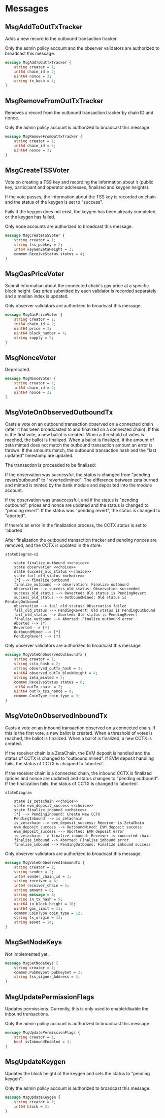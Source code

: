 # Messages

## MsgAddToOutTxTracker

Adds a new record to the outbound transaction tracker.

Only the admin policy account and the observer validators are authorized to
broadcast this message.

```proto
message MsgAddToOutTxTracker {
	string creator = 1;
	int64 chain_id = 2;
	uint64 nonce = 3;
	string tx_hash = 4;
}
```

## MsgRemoveFromOutTxTracker

Removes a record from the outbound transaction tracker by chain ID and nonce.

Only the admin policy account is authorized to broadcast this message.

```proto
message MsgRemoveFromOutTxTracker {
	string creator = 1;
	int64 chain_id = 2;
	uint64 nonce = 3;
}
```

## MsgCreateTSSVoter

Vote on creating a TSS key and recording the information about it (public
key, participant and operator addresses, finalized and keygen heights).

If the vote passes, the information about the TSS key is recorded on chain
and the status of the keygen is set to "success".

Fails if the keygen does not exist, the keygen has been already
completed, or the keygen has failed.

Only node accounts are authorized to broadcast this message.

```proto
message MsgCreateTSSVoter {
	string creator = 1;
	string tss_pubkey = 2;
	int64 keyGenZetaHeight = 3;
	common.ReceiveStatus status = 4;
}
```

## MsgGasPriceVoter

Submit information about the connected chain's gas price at a specific block
height. Gas price submitted by each validator is recorded separately and a
median index is updated.

Only observer validators are authorized to broadcast this message.

```proto
message MsgGasPriceVoter {
	string creator = 1;
	int64 chain_id = 2;
	uint64 price = 3;
	uint64 block_number = 4;
	string supply = 5;
}
```

## MsgNonceVoter

Deprecated.

```proto
message MsgNonceVoter {
	string creator = 1;
	int64 chain_id = 2;
	uint64 nonce = 3;
}
```

## MsgVoteOnObservedOutboundTx

Casts a vote on an outbound transaction observed on a connected chain (after
it has been broadcasted to and finalized on a connected chain). If this is
the first vote, a new ballot is created. When a threshold of votes is
reached, the ballot is finalized. When a ballot is finalized, if the amount
of zeta minted does not match the outbound transaction amount an error is
thrown. If the amounts match, the outbound transaction hash and the "last
updated" timestamp are updated.

The transaction is proceeded to be finalized:

If the observation was successful, the status is changed from "pending
revert/outbound" to "reverted/mined". The difference between zeta burned
and minted is minted by the bank module and deposited into the module
account.

If the observation was unsuccessful, and if the status is "pending outbound",
prices and nonce are updated and the status is changed to "pending revert".
If the status was "pending revert", the status is changed to "aborted".

If there's an error in the finalization process, the CCTX status is set to
'aborted'.

After finalization the outbound transaction tracker and pending nonces are
removed, and the CCTX is updated in the store.

```mermaid
stateDiagram-v2

	state finalize_outbound <<choice>>
	state observation <<choice>>
	state success_old_status <<choice>>
	state fail_old_status <<choice>>
	[*] --> finalize_outbound
	finalize_outbound --> observation: Finalize outbound
	observation --> success_old_status: Observation succeeded
	success_old_status --> Reverted: Old status is PendingRevert
	success_old_status --> OutboundMined: Old status is PendingOutbound
	observation --> fail_old_status: Observation failed
	fail_old_status --> PendingRevert: Old status is PendingOutbound
	fail_old_status --> Aborted: Old status is PendingRevert
	finalize_outbound --> Aborted: Finalize outbound error
	Aborted --> [*]
	Reverted --> [*]
	OutboundMined --> [*]
	PendingRevert --> [*]

```
Only observer validators are authorized to broadcast this message.

```proto
message MsgVoteOnObservedOutboundTx {
	string creator = 1;
	string cctx_hash = 2;
	string observed_outTx_hash = 3;
	uint64 observed_outTx_blockHeight = 4;
	string zeta_minted = 5;
	common.ReceiveStatus status = 6;
	int64 outTx_chain = 7;
	uint64 outTx_tss_nonce = 8;
	common.CoinType coin_type = 9;
}
```

## MsgVoteOnObservedInboundTx

Casts a vote on an inbound transaction observed on a connected chain. If this
is the first vote, a new ballot is created. When a threshold of votes is
reached, the ballot is finalized. When a ballot is finalized, a new CCTX is
created.

If the receiver chain is a ZetaChain, the EVM deposit is handled and the
status of CCTX is changed to "outbound mined". If EVM deposit handling fails,
the status of CCTX is chagned to 'aborted'.

If the receiver chain is a connected chain, the inbound CCTX is finalized
(prices and nonce are updated) and status changes to "pending outbound". If
the finalization fails, the status of CCTX is changed to 'aborted'.

```mermaid
stateDiagram

	state is_zetachain <<choice>>
	state evm_deposit_success <<choice>>
	state finalize_inbound <<choice>>
	[*] --> PendingInbound: Create New CCTX
	PendingInbound --> is_zetachain
	is_zetachain --> evm_deposit_success: Receiver is ZetaChain
	evm_deposit_success --> OutboundMined: EVM deposit success
	evm_deposit_success --> Aborted: EVM deposit error
	is_zetachain --> finalize_inbound: Receiver is connected chain
	finalize_inbound --> Aborted: Finalize inbound error
	finalize_inbound --> PendingOutbound: Finalize inbound success

```

Only observer validators are authorized to broadcast this message.

```proto
message MsgVoteOnObservedInboundTx {
	string creator = 1;
	string sender = 2;
	int64 sender_chain_id = 3;
	string receiver = 4;
	int64 receiver_chain = 5;
	string amount = 6;
	string message = 8;
	string in_tx_hash = 9;
	uint64 in_block_height = 10;
	uint64 gas_limit = 11;
	common.CoinType coin_type = 12;
	string tx_origin = 13;
	string asset = 14;
}
```

## MsgSetNodeKeys

Not implemented yet.

```proto
message MsgSetNodeKeys {
	string creator = 1;
	common.PubKeySet pubkeySet = 2;
	string tss_signer_Address = 3;
}
```

## MsgUpdatePermissionFlags

Updates permissions. Currently, this is only used to enable/disable the
inbound transactions.

Only the admin policy account is authorized to broadcast this message.

```proto
message MsgUpdatePermissionFlags {
	string creator = 1;
	bool isInboundEnabled = 3;
}
```

## MsgUpdateKeygen

Updates the block height of the keygen and sets the status to "pending
keygen".

Only the admin policy account is authorized to broadcast this message.

```proto
message MsgUpdateKeygen {
	string creator = 1;
	int64 block = 2;
}
```


